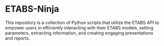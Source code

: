 # ETABS-Ninja
This repository is a collection of Python scripts that utilize the ETABS API to empower users in efficiently interacting with their ETABS models, setting parameters, extracting information, and creating engaging presentations and reports.
